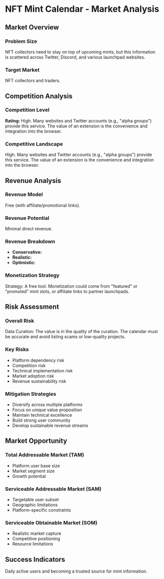 # NFT Mint Calendar - Market Analysis

## Market Overview

### Problem Size
NFT collectors need to stay on top of upcoming mints, but this information is scattered across Twitter, Discord, and various launchpad websites.

### Target Market
NFT collectors and traders.

## Competition Analysis

### Competition Level
**Rating:** High. Many websites and Twitter accounts (e.g., "alpha groups") provide this service. The value of an extension is the convenience and integration into the browser.

### Competitive Landscape
High. Many websites and Twitter accounts (e.g., "alpha groups") provide this service. The value of an extension is the convenience and integration into the browser.

## Revenue Analysis

### Revenue Model
Free (with affiliate/promotional links).

### Revenue Potential
Minimal direct revenue.

### Revenue Breakdown
- **Conservative:** 
- **Realistic:** 
- **Optimistic:** 

### Monetization Strategy
Strategy: A free tool. Monetization could come from "featured" or "promoted" mint slots, or affiliate links to partner launchpads.

## Risk Assessment

### Overall Risk
Data Curation: The value is in the quality of the curation. The calendar must be accurate and avoid listing scams or low-quality projects.

### Key Risks
- Platform dependency risk
- Competition risk
- Technical implementation risk
- Market adoption risk
- Revenue sustainability risk

### Mitigation Strategies
- Diversify across multiple platforms
- Focus on unique value proposition
- Maintain technical excellence
- Build strong user community
- Develop sustainable revenue streams

## Market Opportunity

### Total Addressable Market (TAM)
- Platform user base size
- Market segment size
- Growth potential

### Serviceable Addressable Market (SAM)
- Targetable user subset
- Geographic limitations
- Platform-specific constraints

### Serviceable Obtainable Market (SOM)
- Realistic market capture
- Competitive positioning
- Resource limitations

## Success Indicators
Daily active users and becoming a trusted source for mint information.
